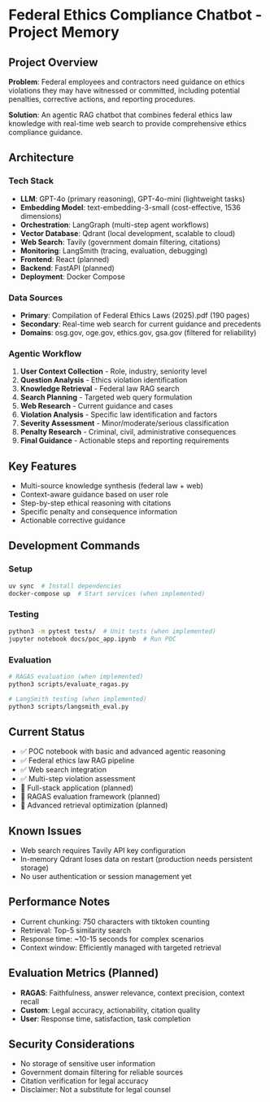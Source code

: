 # Federal Ethics Compliance Chatbot - Project Memory

## Project Overview

**Problem**: Federal employees and contractors need guidance on ethics violations they may have witnessed or committed, including potential penalties, corrective actions, and reporting procedures.

**Solution**: An agentic RAG chatbot that combines federal ethics law knowledge with real-time web search to provide comprehensive ethics compliance guidance.

## Architecture

### Tech Stack
- **LLM**: GPT-4o (primary reasoning), GPT-4o-mini (lightweight tasks)
- **Embedding Model**: text-embedding-3-small (cost-effective, 1536 dimensions)
- **Orchestration**: LangGraph (multi-step agent workflows)
- **Vector Database**: Qdrant (local development, scalable to cloud)
- **Web Search**: Tavily (government domain filtering, citations)
- **Monitoring**: LangSmith (tracing, evaluation, debugging)
- **Frontend**: React (planned)
- **Backend**: FastAPI (planned)
- **Deployment**: Docker Compose

### Data Sources
- **Primary**: Compilation of Federal Ethics Laws (2025).pdf (190 pages)
- **Secondary**: Real-time web search for current guidance and precedents
- **Domains**: osg.gov, oge.gov, ethics.gov, gsa.gov (filtered for reliability)

### Agentic Workflow
1. **User Context Collection** - Role, industry, seniority level
2. **Question Analysis** - Ethics violation identification
3. **Knowledge Retrieval** - Federal law RAG search
4. **Search Planning** - Targeted web query formulation
5. **Web Research** - Current guidance and cases
6. **Violation Analysis** - Specific law identification and factors
7. **Severity Assessment** - Minor/moderate/serious classification
8. **Penalty Research** - Criminal, civil, administrative consequences
9. **Final Guidance** - Actionable steps and reporting requirements

## Key Features
- Multi-source knowledge synthesis (federal law + web)
- Context-aware guidance based on user role
- Step-by-step ethical reasoning with citations
- Specific penalty and consequence information
- Actionable corrective guidance

## Development Commands

### Setup
```bash
uv sync  # Install dependencies
docker-compose up  # Start services (when implemented)
```

### Testing
```bash
python3 -m pytest tests/  # Unit tests (when implemented)
jupyter notebook docs/poc_app.ipynb  # Run POC
```

### Evaluation
```bash
# RAGAS evaluation (when implemented)
python3 scripts/evaluate_ragas.py

# LangSmith testing (when implemented)
python3 scripts/langsmith_eval.py
```

## Current Status
- ✅ POC notebook with basic and advanced agentic reasoning
- ✅ Federal ethics law RAG pipeline
- ✅ Web search integration
- ✅ Multi-step violation assessment
- 🔄 Full-stack application (planned)
- 🔄 RAGAS evaluation framework (planned)
- 🔄 Advanced retrieval optimization (planned)

## Known Issues
- Web search requires Tavily API key configuration
- In-memory Qdrant loses data on restart (production needs persistent storage)
- No user authentication or session management yet

## Performance Notes
- Current chunking: 750 characters with tiktoken counting
- Retrieval: Top-5 similarity search
- Response time: ~10-15 seconds for complex scenarios
- Context window: Efficiently managed with targeted retrieval

## Evaluation Metrics (Planned)
- **RAGAS**: Faithfulness, answer relevance, context precision, context recall
- **Custom**: Legal accuracy, actionability, citation quality
- **User**: Response time, satisfaction, task completion

## Security Considerations
- No storage of sensitive user information
- Government domain filtering for reliable sources
- Citation verification for legal accuracy
- Disclaimer: Not a substitute for legal counsel